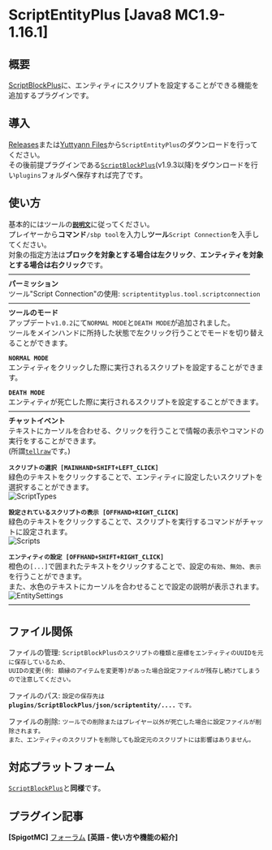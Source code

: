 ScriptEntityPlus [Java8 MC1.9-1.16.1]
==========
概要
--------------------------------------------------
[ScriptBlockPlus](https://dev.bukkit.org/projects/scriptblock)に、エンティティにスクリプトを設定することができる機能を追加するプラグインです。  

導入
-----------
[Releases](https://github.com/yuttyann/ScriptEntityPlus/releases)または[Yuttyann Files](https://file.yuttyann44581.net/)から`ScriptEntityPlus`のダウンロードを行ってください。  
その後前提プラグインである[`ScriptBlockPlus`](https://github.com/yuttyann/ScriptBlockPlus/releases)(v1.9.3以降)をダウンロードを行い`plugins`フォルダへ保存すれば完了です。  

使い方
-----------
基本的にはツールの[**`説明文`**](https://github.com/yuttyann/ScriptEntityPlus/tree/master/src/main/resources/lang)に従ってください。  
プレイヤーから**コマンド**`/sbp tool`を入力し**ツール**`Script Connection`を入手してください。  
対象の指定方法は**ブロックを対象とする場合は左クリック**、**エンティティを対象とする場合は右クリック**です。  
――――――――――――――――――――――――――――――――――  
**パーミッション**  
ツール"Script Connection"の使用: `scriptentityplus.tool.scriptconnection`  
――――――――――――――――――――――――――――――――――  
**ツールのモード**  
アップデート`v1.0.2`にて`NORMAL MODE`と`DEATH MODE`が追加されました。  
ツールをメインハンドに所持した状態で左クリック行うことでモードを切り替えることができます。  
  
**`NORMAL MODE`**  
エンティティをクリックした際に実行されるスクリプトを設定することができます。  
  
**`DEATH MODE`**  
エンティティが死亡した際に実行されるスクリプトを設定することができます。 
――――――――――――――――――――――――――――――――――  
**チャットイベント**  
テキストにカーソルを合わせる、クリックを行うことで情報の表示やコマンドの実行をすることができます。  
(所謂[`tellraw`](https://minecraft-ja.gamepedia.com/%E3%82%B3%E3%83%9E%E3%83%B3%E3%83%89/tellraw)です。)  
  
**`スクリプトの選択 [MAINHAND+SHIFT+LEFT_CLICK]`**  
緑色のテキストをクリックすることで、エンティティに設定したいスクリプトを選択することができます。  
![ScriptTypes](https://dl.dropboxusercontent.com/s/jvfmhrvyqvs1g50/ScriptTypes.png)  
  
**`設定されているスクリプトの表示 [OFFHAND+RIGHT_CLICK]`**  
緑色のテキストをクリックすることで、スクリプトを実行するコマンドがチャットに設定されます。  
![Scripts](https://dl.dropboxusercontent.com/s/tyn94f3h5x88ytz/Scripts.png)  
  
**`エンティティの設定 [OFFHAND+SHIFT+RIGHT_CLICK]`**  
橙色の`[...]`で囲まれたテキストをクリックすることで、設定の`有効`、`無効`、`表示`を行うことができます。  
また、水色のテキストにカーソルを合わせることで設定の説明が表示されます。  
![EntitySettings](https://dl.dropboxusercontent.com/s/gpjrhmilz3yxvs0/EntitySettings.png)  
――――――――――――――――――――――――――――――――――  

ファイル関係
-----------
ファイルの管理: `ScriptBlockPlusのスクリプトの種類と座標をエンティティのUUIDを元に保存しているため、`  
`UUIDの変更(例: 額縁のアイテムを変更等)があった場合設定ファイルが残存し続けてしまうので注意してください。` 

ファイルのパス: `設定の保存先は` **`plugins/ScriptBlockPlus/json/scriptentity/....`** `です。`   
  
ファイルの削除: `ツールでの削除またはプレイヤー以外が死亡した場合に設定ファイルが削除されます。`  
`また、エンティティのスクリプトを削除しても設定元のスクリプトには影響はありません。`  

対応プラットフォーム
-----------
[`ScriptBlockPlus`](https://github.com/yuttyann/ScriptBlockPlus)と**同様**です。  

プラグイン記事
-----------
**[SpigotMC]** [フォーラム](https://www.spigotmc.org/resources/1-9-1-15-2-scriptentityplus-mechanics.80165/) **[英語 - 使い方や機能の紹介]**  